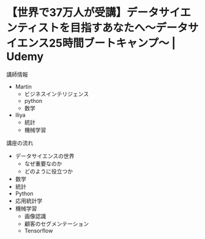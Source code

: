 # 【世界で37万人が受講】データサイエンティストを目指すあなたへ〜データサイエンス25時間ブートキャンプ〜 | Udemy

講師情報

- Martin
  - ビジネスインテリジェンス
  - python
  - 数学
- lliya
  - 統計
  - 機械学習

講座の流れ

- データサイエンスの世界
  - なぜ重要なのか
  - どのように役立つか
- 数学
- 統計
- Python
- 応用統計学
- 機械学習
  - 画像認識
  - 顧客のセグメンテーション
  - Tensorflow
